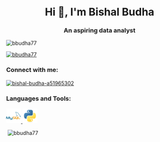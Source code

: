 <h1 align="center">Hi 👋, I'm Bishal Budha</h1>
<h3 align="center">An aspiring data analyst</h3>

<p align="left"> <img src="https://komarev.com/ghpvc/?username=bbudha77&label=Profile%20views&color=0e75b6&style=flat" alt="bbudha77" /> </p>

<p align="left"> <a href="https://github.com/ryo-ma/github-profile-trophy"><img src="https://github-profile-trophy.vercel.app/?username=bbudha77" alt="bbudha77" /></a> </p>

<h3 align="left">Connect with me:</h3>
<p align="left">
<a href="https://linkedin.com/in/bishal-budha-a51965302" target="blank"><img align="center" src="https://raw.githubusercontent.com/rahuldkjain/github-profile-readme-generator/master/src/images/icons/Social/linked-in-alt.svg" alt="bishal-budha-a51965302" height="30" width="40" /></a>
</p>

<h3 align="left">Languages and Tools:</h3>
<p align="left"> <a href="https://www.google.com/imgres?q=excel%20gif&imgurl=https%3A%2F%2Fcdn.dribbble.com%2Fusers%2F489311%2Fscreenshots%2F6691380%2Fexcel-icons-animation.gif&imgrefurl=https%3A%2F%2Fdribbble.com%2Fshots%2F6691380-Excel-Icon-Animation&docid=X4L9kIKuHIE9PM&tbnid=Apc_g_G5EYncJM&vet=12ahUKEwjro5Hfv-iLAxX9oWMGHeHsMgEQM3oECH8QAA..i&w=800&h=600&hcb=2&ved=2ahUKEwjro5Hfv-iLAxX9oWMGHeHsMgEQM3oECH8QAA"height="40"/>
</a> 
  <a href="https://www.mysql.com/" target="_blank" rel="noreferrer"> <img src="https://raw.githubusercontent.com/devicons/devicon/master/icons/mysql/mysql-original-wordmark.svg" alt="mysql" width="40" height="40"/> </a> <a href="https://www.python.org" target="_blank" rel="noreferrer"> <img src="https://raw.githubusercontent.com/devicons/devicon/master/icons/python/python-original.svg" alt="python" width="40" height="40"/> </a> </p>

<p>&nbsp;<img align="center" src="https://github-readme-stats.vercel.app/api?username=bbudha77&show_icons=true&locale=en" alt="bbudha77" /></p>
